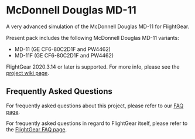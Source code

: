 # McDonnell Douglas MD-11
A very advanced simulation of the McDonnell Douglas MD-11 for FlightGear.

Present pack includes the following McDonnell Douglas MD-11 variants:
- MD-11 (GE CF6-80C2D1F and PW4462)
- MD-11F (GE CF6-80C2D1F and PW4462)

FlightGear 2020.3.14 or later is supported. For more info, please see the [project wiki page](https://wiki.flightgear.org/McDonnell_Douglas_MD-11).

## Frequently Asked Questions
For frequently asked questions about this project, please refer to our [FAQ page](https://github.com/Octal450/MD-11/blob/master/Docs/FAQ.md).

For frequently asked questions in regard to FlightGear itself, please refer to the [FlightGear FAQ page](https://wiki.flightgear.org/Frequently_asked_questions).
